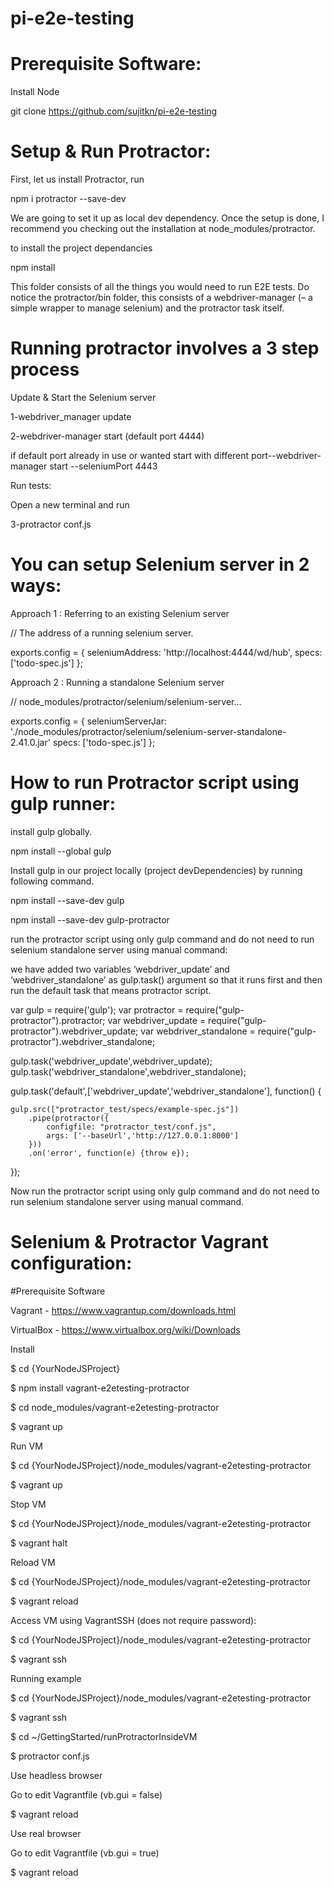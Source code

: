 # pi-e2e-testing

# Prerequisite Software:

Install Node

git clone https://github.com/sujitkn/pi-e2e-testing

# Setup & Run Protractor:


First, let us install Protractor, run 

npm i protractor --save-dev

We are going to set it up as local dev dependency. Once the setup is done, I recommend you checking out the installation at node_modules/protractor.

to install the project dependancies

npm install 

This folder consists of all the things you would need to run E2E tests. Do notice the protractor/bin folder, this consists of a webdriver-manager (– a simple wrapper to manage selenium) and the protractor task itself.


# Running protractor involves a 3 step process

Update & Start the Selenium server 

1-webdriver_manager update

2-webdriver-manager start (default port 4444)

if default port already in use or wanted start with different port--webdriver-manager start --seleniumPort 4443

Run tests:

Open a new terminal and run

3-protractor conf.js

# You can setup Selenium server in 2 ways:

Approach 1 : Referring to an existing Selenium server

// The address of a running selenium server.

 exports.config = {
  seleniumAddress: 'http://localhost:4444/wd/hub',
  specs: ['todo-spec.js']
};

 Approach 2 : Running a standalone Selenium server

 // node_modules/protractor/selenium/selenium-server...

 exports.config = {
  seleniumServerJar: './node_modules/protractor/selenium/selenium-server-standalone-2.41.0.jar'
  specs: ['todo-spec.js']
};


# How to run Protractor script using gulp runner:

install gulp globally.

npm install --global gulp

Install gulp in our project locally (project devDependencies) by running following command.

npm install --save-dev gulp


npm install --save-dev gulp-protractor


run the protractor script using only gulp command and do not need to run selenium standalone server using manual command:

we have added two variables ‘webdriver_update’ and ‘webdriver_standalone’ as gulp.task() argument so that it runs first and then run the default task that means protractor script.


var gulp = require('gulp');
var protractor = require("gulp-protractor").protractor;
var webdriver_update = require("gulp-protractor").webdriver_update;
var webdriver_standalone = require("gulp-protractor").webdriver_standalone;

gulp.task('webdriver_update',webdriver_update);
gulp.task('webdriver_standalone',webdriver_standalone);

gulp.task('default',['webdriver_update','webdriver_standalone'], function() {

	gulp.src(["protractor_test/specs/example-spec.js"])
		.pipe(protractor({
			configfile: "protractor_test/conf.js",
			args: ['--baseUrl','http://127.0.0.1:8000']
		}))
		.on('error', function(e) {throw e});
});

Now run the protractor script using only gulp command and do not need to run selenium standalone server using manual command.


# Selenium & Protractor Vagrant configuration:

#Prerequisite Software

Vagrant - https://www.vagrantup.com/downloads.html

VirtualBox - https://www.virtualbox.org/wiki/Downloads

Install

$ cd {YourNodeJSProject}

$ npm install vagrant-e2etesting-protractor 

$ cd node_modules/vagrant-e2etesting-protractor

$ vagrant up


Run VM

$ cd {YourNodeJSProject}/node_modules/vagrant-e2etesting-protractor

$ vagrant up

Stop VM

$ cd {YourNodeJSProject}/node_modules/vagrant-e2etesting-protractor

$ vagrant halt

Reload VM

$ cd {YourNodeJSProject}/node_modules/vagrant-e2etesting-protractor

$ vagrant reload

Access VM using VagrantSSH (does not require password):

$ cd {YourNodeJSProject}/node_modules/vagrant-e2etesting-protractor

$ vagrant ssh


Running example

$ cd {YourNodeJSProject}/node_modules/vagrant-e2etesting-protractor

$ vagrant ssh

$ cd ~/GettingStarted/runProtractorInsideVM

$ protractor conf.js


Use headless browser

Go to edit Vagrantfile (vb.gui = false)

$ vagrant reload

Use real browser

Go to edit Vagrantfile (vb.gui = true)

$ vagrant reload
